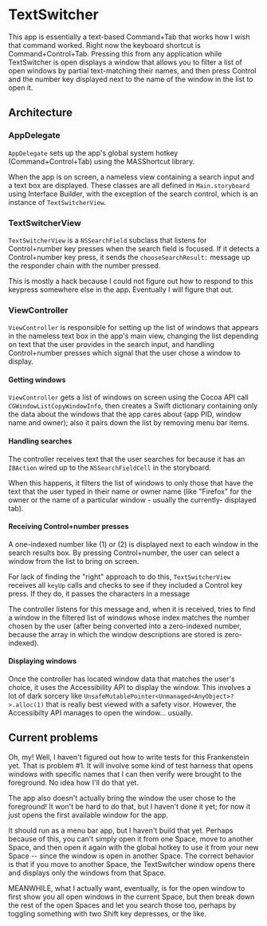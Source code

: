 # TextSwitcher

This app is essentially a text-based Command+Tab that works how I wish
that command worked. Right now the keyboard shortcut is Command+Control+Tab.
Pressing this from any application while TextSwitcher is open displays a
window that allows you to filter a list of open windows by partial text-matching
their names, and then press Control and the number key displayed next to the
name of the window in the list to open it.

## Architecture

### AppDelegate
`AppDelegate` sets up the app's global system hotkey (Command+Control+Tab)
using the MASShortcut library.

When the app is on screen, a nameless view containing a search input and a text
box are displayed. These classes are all defined in `Main.storyboard` using
Interface Builder, with the exception of the search control, which is an
instance of `TextSwitcherView`.

### TextSwitcherView
`TextSwitcherView` is a `NSSearchField` subclass that listens for
Control+number key presses when the search field is focused. If it detects
a Control+number key press, it sends the `chooseSearchResult:` message
up the responder chain with the number pressed.

This is mostly a hack because I could not figure out how to respond to this
keypress somewhere else in the app. Eventually I will figure that out.

### ViewController
`ViewController` is responsible for setting up the list of windows that appears
in the nameless text box in the app's main view, changing the list depending on
text that the user provides in the search input, and handling Control+number
presses which signal that the user chose a window to display.

#### Getting windows
`ViewController` gets a list of windows on screen using the Cocoa API call
`CGWindowListCopyWindowInfo`, then creates a Swift dictionary containing
only the data about the windows that the app cares about (app PID, window
name and owner); also it pairs down the list by removing menu bar items.

#### Handling searches
The controller receives text that the user searches for because it has an
`IBAction` wired up to the `NSSearchFieldCell` in the storyboard.

When this happens, it filters the list of windows to only those that have
the text that the user typed in their name or owner name (like "Firefox"
for the owner or the name of a particular window - usually the currently-
displayed tab).

#### Receiving Control+number presses
A one-indexed number like (1) or (2) is displayed next to each window in the
search results box. By pressing Control+number, the user can select a window
from the list to bring on screen.

For lack of finding the "right" approach to do this, `TextSwitcherView`
receives all `keyUp` calls and checks to see if they included a Control
key press. If they do, it passes the characters in a message

The controller listens for this message and, when it is received, tries to find
a window in the filtered list of windows whose index matches the number chosen
by the user (after being converted into a zero-indexed number, because the
array in which the window descriptions are stored is zero-indexed).

#### Displaying windows
Once the controller has located window data that matches the user's choice,
it uses the Accessibility API to display the window. This involves a lot of
dark sorcery like `UnsafeMutablePointer<Unmanaged<AnyObject>?>.alloc(1)`
that is really best viewed with a safety visor. However, the Accessibilty
API manages to open the window... usually.

## Current problems
Oh, my! Well, I haven't figured out how to write tests for this Frankenstein
yet. That is problem #1. It will involve some kind of test harness that opens
windows with specific names that I can then verify were brought to the 
foreground. No idea how I'll do that yet.

The app also doesn't actually bring the window the user chose to the foreground!
It won't be hard to do that, but I haven't done it yet; for now it just opens
the first available window for the app.

It should run as a menu bar app, but I haven't build that yet. Perhaps because
of this, you can't simply open it from one Space, move to another Space, and
then open it again with the global hotkey to use it from your new Space --
since the window is open in another Space. The correct behavior is that
if you move to another Space, the TextSwitcher window opens there and 
displays only the windows from that Space.

MEANWHILE, what I actually want, eventually, is for the open window to first
show you all open windows in the current Space, but then break down the
rest of the open Spaces and let you search those too, perhaps by toggling
something with two Shift key depresses, or the like.
